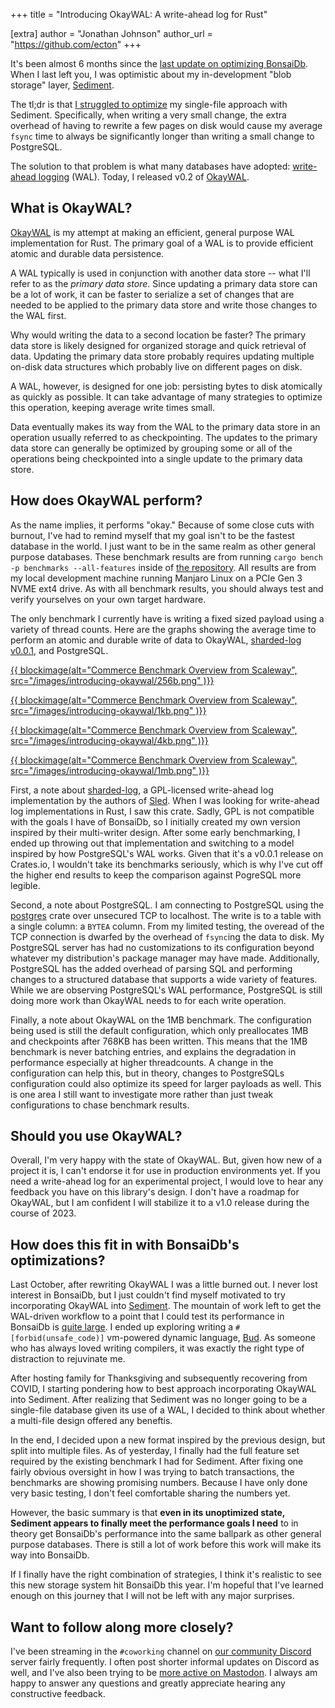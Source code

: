 +++
title = "Introducing OkayWAL: A write-ahead log for Rust"

[extra]
author = "Jonathan Johnson"
author_url = "https://github.com/ecton"
+++

It's been almost 6 months since the [last update on optimizing
BonsaiDb](/blog/optimizing-bonsaidb-p2). When I last left you, I was
optimistic about my in-development "blob storage" layer, [Sediment][sediment].

The tl;dr is that [I struggled to optimize][status] my single-file approach with
Sediment. Specifically, when writing a very small change, the extra overhead of
having to rewrite a few pages on disk would cause my average `fsync` time to
always be significantly longer than writing a small change to PostgreSQL.

The solution to that problem is what many databases have adopted: [write-ahead
logging][wal] (WAL). Today, I released v0.2 of [OkayWAL][okaywal].

## What is OkayWAL?

[OkayWAL][okaywal] is my attempt at making an efficient, general purpose WAL
implementation for Rust. The primary goal of a WAL is to provide efficient
atomic and durable data persistence.

A WAL typically is used in conjunction with another data store -- what I'll
refer to as the *primary data store*. Since updating a primary data store can be
a lot of work, it can be faster to serialize a set of changes that are needed to
be applied to the primary data store and write those changes to the WAL first.

Why would writing the data to a second location be faster? The primary data
store is likely designed for organized storage and quick retrieval of data.
Updating the primary data store probably requires updating multiple on-disk data
structures which probably live on different pages on disk.

A WAL, however, is designed for one job: persisting bytes to disk atomically as
quickly as possible. It can take advantage of many strategies to optimize this
operation, keeping average write times small.

Data eventually makes its way from the WAL to the primary data store in an
operation usually referred to as checkpointing. The updates to the primary data
store can generally be optimized by grouping some or all of the operations being
checkpointed into a single update to the primary data store.

## How does OkayWAL perform?

As the name implies, it performs "okay." Because of some close cuts with
burnout, I've had to remind myself that my goal isn't to be the fastest database
in the world. I just want to be in the same realm as other general purpose
databases. These benchmark results are from running `cargo bench -p benchmarks
--all-features` inside of [the repository][okaywal]. All results are from my
local development machine running Manjaro Linux on a PCIe Gen 3 NVME ext4 drive.
As with all benchmark results, you should always test and verify yourselves on
your own target hardware.

The only benchmark I currently have is writing a fixed sized payload using a
variety of thread counts. Here are the graphs showing the average time to
perform an atomic and durable write of data to OkayWAL, [sharded-log
v0.0.1][sharded-log], and PostgreSQL.

[{{ blockimage(alt="Commerce Benchmark Overview from Scaleway", src="/images/introducing-okaywal/256b.png" )}}](/images/introducing-okaywal/256b.png)

[{{ blockimage(alt="Commerce Benchmark Overview from Scaleway", src="/images/introducing-okaywal/1kb.png" )}}](/images/introducing-okaywal/1kb.png)

[{{ blockimage(alt="Commerce Benchmark Overview from Scaleway", src="/images/introducing-okaywal/4kb.png" )}}](/images/introducing-okaywal/4kb.png)

[{{ blockimage(alt="Commerce Benchmark Overview from Scaleway", src="/images/introducing-okaywal/1mb.png" )}}](/images/introducing-okaywal/1mb.png)

First, a note about [sharded-log][sharded-log], a GPL-licensed write-ahead log
implementation by the authors of [Sled][sled]. When I was looking for
write-ahead log implementations in Rust, I saw this crate. Sadly, GPL is not
compatible with the goals I have of BonsaiDb, so I initially created my own
version inspired by their multi-writer design. After some early benchmarking, I
ended up throwing out that implementation and switching to a model inspired by
how PostgreSQL's WAL works. Given that it's a v0.0.1 release on Crates.io, I
wouldn't take its benchmarks seriously, which is why I've cut off the higher end
results to keep the comparison against PogreSQL more legible.

Second, a note about PostgreSQL. I am connecting to PostgreSQL using the
[postgres][postgres] crate over unsecured TCP to localhost. The write is to a
table with a single column: a `BYTEA` column. From my limited testing, the
overead of the TCP connection is dwarfed by the overhead of `fsync`ing the data
to disk. My PostgreSQL server has had no customizations to its configuration
beyond whatever my distribution's package manager may have made. Additionally,
PostgreSQL has the added overhead of parsing SQL and performing changes to a
structured database that supports a wide variety of features. While we are
observing PostgreSQL's WAL performance, PostgreSQL is still doing more work than
OkayWAL needs to for each write operation.

Finally, a note about OkayWAL on the 1MB benchmark. The configuration being used
is still the default configuration, which only preallocates 1MB and checkpoints
after 768KB has been written. This means that the 1MB benchmark is never
batching entries, and explains the degradation in performance especially at
higher threadcounts. A change in the configuration can help this, but in theory,
changes to PostgreSQLs configuration could also optimize its speed for larger
payloads as well. This is one area I still want to investigate more rather than
just tweak configurations to chase benchmark results.

## Should you use OkayWAL?

Overall, I'm very happy with the state of OkayWAL. But, given how new of a
project it is, I can't endorse it for use in production environments yet. If you
need a write-ahead log for an experimental project, I would love to hear any
feedback you have on this library's design. I don't have a roadmap for OkayWAL,
but I am confident I will stabilize it to a v1.0 release during the course of
2023.

## How does this fit in with BonsaiDb's optimizations?

Last October, after rewriting OkayWAL I was a little burned out. I never lost
interest in BonsaiDb, but I just couldn't find myself motivated to try
incorporating OkayWAL into [Sediment][sediment]. The mountain of work left to
get the WAL-driven workflow to a point that I could test its performance in
BonsaiDb is [quite large][status]. I ended up exploring writing a
`#[forbid(unsafe_code)]` vm-powered dynamic language, [Bud][budlang]. As someone
who has always loved writing compilers, it was exactly the right type of
distraction to rejuvinate me.

After hosting family for Thanksgiving and subsequently recovering from COVID, I
starting pondering how to best approach incorporating OkayWAL into Sediment.
After realizing that Sediment was no longer going to be a single-file database
given its use of a WAL, I decided to think about whether a multi-file design
offered any beneftis.

In the end, I decided upon a new format inspired by the previous design, but
split into multiple files. As of yesterday, I finally had the full feature set
required by the existing benchmark I had for Sediment. After fixing one fairly
obvious oversight in how I was trying to batch transactions, the benchmarks are
showing promising numbers. Because I have only done very basic testing, I don't
feel comfortable sharing the numbers yet.

However, the basic summary is that **even in its unoptimized state, Sediment
appears to finally meet the performance goals I need** to in theory get
BonsaiDb's performance into the same ballpark as other general purpose
databases. There is still a lot of work before this work will make its way into
BonsaiDb.

If I finally have the right combination of strategies, I think it's realistic to
see this new storage system hit BonsaiDb this year. I'm hopeful that I've
learned enough on this journey that I will not be left with any major surprises.

## Want to follow along more closely?

I've been streaming in the `#coworking` channel on [our community
Discord][discord] server fairly frequently. I often post shorter informal
updates on Discord as well, and I've also been trying to be [more active on
Mastodon][mastodon]. I always am happy to answer any questions and greatly
appreciate hearing any constructive feedback.

[sediment]: https://github.com/khonsulabs/sediment
[wal]: https://en.wikipedia.org/wiki/Write-ahead_logging
[okaywal]: https://github.com/khonsulabs/okaywal
[status]: https://github.com/khonsulabs/bonsaidb/issues/262#issuecomment-1368512986
[sharded-log]: https://github.com/komora-io/sharded-log
[sled]: https://sled.rs/
[postgres]: https://crates.io/crates/postgres
[budlang]: https://github.com/khonsulabs/budlang
[discord]: https://discord.khonsulabs.com/
[mastodon]: https://fosstodon.org/@ecton

